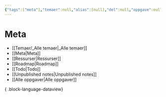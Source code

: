 ```yaml
---
{"tags":["meta"],"temaer":null,"alias":[null],"del":null,"oppgave":null,"fag":null,"eksamen":null,"dg-publish":true,"title":"Meta","date":"2023-05-31","modified":"2023-05-31","permalink":"/meta/","dgPassFrontmatter":true}
---
```



# Meta
- [[Temaer/_Alle temaer\|_Alle temaer]]
- [[Meta\|Meta]]
- [[Ressurser\|Ressurser]]
- [[Roadmap\|Roadmap]]
- [[Todo\|Todo]]
- [[Unpublished notes\|Unpublished notes]]
- [[Alle oppgaver\|Alle oppgaver]]

{ .block-language-dataview}
